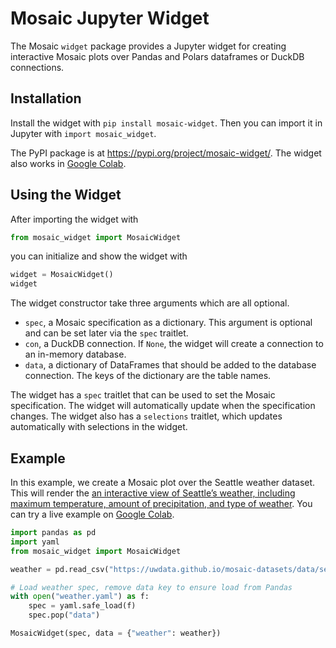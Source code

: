 # Mosaic Jupyter Widget

The Mosaic `widget` package provides a Jupyter widget for creating interactive Mosaic plots over Pandas and Polars dataframes or DuckDB connections.

## Installation

Install the widget with `pip install mosaic-widget`. Then you can import it in Jupyter with `import mosaic_widget`.

The PyPI package is at https://pypi.org/project/mosaic-widget/. The widget also works in [Google Colab](https://colab.research.google.com/drive/1Txy6L_of8_lJFImKEkhUCqZX70yKpYnv#scrollTo=leuzblN47K-T&line=1&uniqifier=1).

## Using the Widget

After importing the widget with

```python
from mosaic_widget import MosaicWidget
```

you can initialize and show the widget with

```python
widget = MosaicWidget()
widget
```

The widget constructor take three arguments which are all optional.

* `spec`, a Mosaic specification as a dictionary. This argument is optional and can be set later via the `spec` traitlet.
* `con`, a DuckDB connection. If `None`, the widget will create a connection to an in-memory database.
* `data`, a dictionary of DataFrames that should be added to the database connection. The keys of the dictionary are the table names.

The widget has a `spec` traitlet that can be used to set the Mosaic specification. The widget will automatically update when the specification changes. The widget also has a `selections` traitlet, which updates automatically with selections in the widget.

## Example

In this example, we create a Mosaic plot over the Seattle weather dataset. This will render the [an interactive view of Seattle’s weather, including maximum temperature, amount of precipitation, and type of weather](/examples/weather.html). You can try a live example on [Google Colab](https://colab.research.google.com/drive/1Txy6L_of8_lJFImKEkhUCqZX70yKpYnv#scrollTo=leuzblN47K-T&line=1&uniqifier=1).

```python
import pandas as pd
import yaml
from mosaic_widget import MosaicWidget

weather = pd.read_csv("https://uwdata.github.io/mosaic-datasets/data/seattle-weather.csv", parse_dates=['date'])

# Load weather spec, remove data key to ensure load from Pandas
with open("weather.yaml") as f:
    spec = yaml.safe_load(f)
    spec.pop("data")

MosaicWidget(spec, data = {"weather": weather})
```
